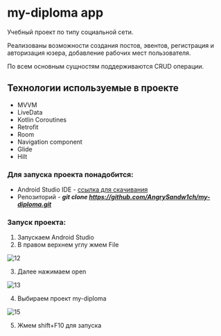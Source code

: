 # **my-diploma app**
Учебный проект по типу социальной сети.

Реализованы возможности создания постов, эвентов, регистрация и авторизация юзера, добавление рабочих мест пользователя.

По всем основным сущностям поддерживаются CRUD операции.

## **Технологии используемые в проекте**
* MVVM
* LiveData
* Kotlin Coroutines
* Retrofit
* Room
* Navigation component
* Glide
* Hilt

### Для запуска проекта понадобится:
* Android Studio IDE - [ссылка для скачивания](https://developer.android.com/studio)
* Репозиторий - ***git clone https://github.com/AngrySandw1ch/my-diploma.git***
### Запуск проекта:
1. Запускаем Android Studio
2. В правом верхнем углу жмем File

![12](https://user-images.githubusercontent.com/52009188/223361519-13687d0c-106b-4a0b-8ca2-5b5e2815f614.png)

3. Далее нажимаем open

![13](https://user-images.githubusercontent.com/52009188/223362232-fa8fe46a-19dc-4649-afdb-a62c088c3bfb.png)

4. Выбираем проект my-diploma

![15](https://user-images.githubusercontent.com/52009188/223382568-59ee0f69-59c0-4aa4-b06c-f56ffc120faf.png)

5. Жмем shift+F10 для запуска
